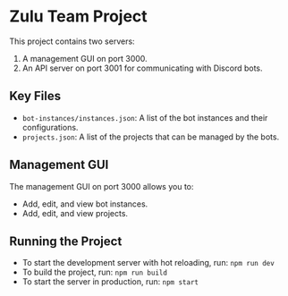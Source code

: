 # Zulu Team Project

This project contains two servers:
1.  A management GUI on port 3000.
2.  An API server on port 3001 for communicating with Discord bots.

## Key Files

*   `bot-instances/instances.json`: A list of the bot instances and their configurations.
*   `projects.json`: A list of the projects that can be managed by the bots.

## Management GUI

The management GUI on port 3000 allows you to:
*   Add, edit, and view bot instances.
*   Add, edit, and view projects.

## Running the Project

*   To start the development server with hot reloading, run: `npm run dev`
*   To build the project, run: `npm run build`
*   To start the server in production, run: `npm start`
